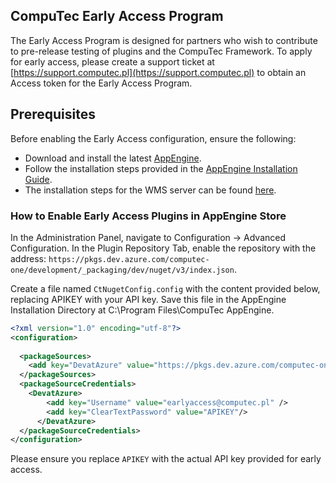 
## CompuTec Early Access Program

The Early Access Program is designed for partners who wish to contribute to pre-release testing of plugins and the CompuTec Framework. To apply for early access, please create a support ticket at [https://support.computec.pl](https://support.computec.pl) to obtain an Access token for the Early Access Program.

## Prerequisites

Before enabling the Early Access configuration, ensure the following:

- Download and install the latest [AppEngine](https://learn.computec.one/docs/appengine/releases/appengine/download).
- Follow the installation steps provided in the [AppEngine Installation Guide](https://learn.computec.one/docs/appengine/2.0/administrators-guide/installation).
- The installation steps for the WMS server can be found [here](https://learn.computec.one/docs/wms/administrator-guide/installation/overview).

### How to Enable Early Access Plugins in AppEngine Store

In the Administration Panel, navigate to Configuration -> Advanced Configuration. In the Plugin Repository Tab, enable the repository with the address: `https://pkgs.dev.azure.com/computec-one/development/_packaging/dev/nuget/v3/index.json`.

Create a file named `CtNugetConfig.config` with the content provided below, replacing APIKEY with your API key. Save this file in the AppEngine Installation Directory at C:\Program Files\CompuTec AppEngine\.

```xml
<?xml version="1.0" encoding="utf-8"?>
<configuration>
   
  <packageSources>
    <add key="DevatAzure" value="https://pkgs.dev.azure.com/computec-one/development/_packaging/dev/nuget/v3/index.json" />
  </packageSources>
  <packageSourceCredentials>
    <DevatAzure>
        <add key="Username" value="earlyaccess@computec.pl" />
        <add key="ClearTextPassword" value="APIKEY"/>
      </DevatAzure>
  </packageSourceCredentials>
</configuration>
```

Please ensure you replace `APIKEY` with the actual API key provided for early access.
